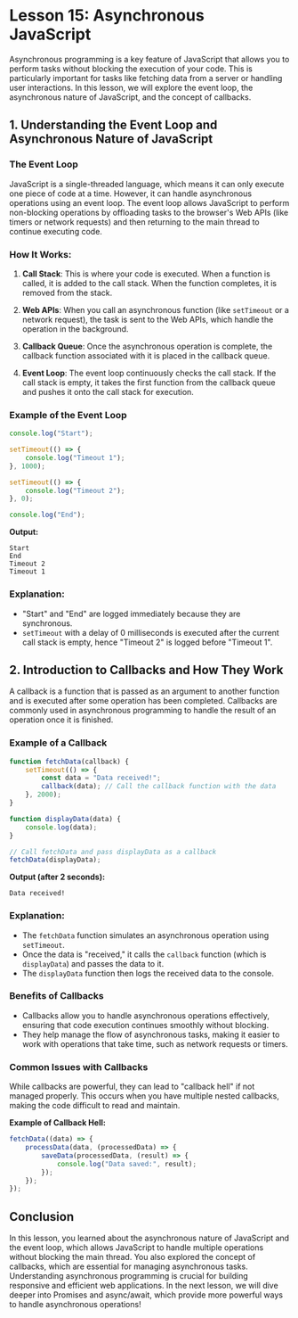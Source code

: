 # Lesson 15: Asynchronous JavaScript

Asynchronous programming is a key feature of JavaScript that allows you to perform tasks without blocking the execution of your code. This is particularly important for tasks like fetching data from a server or handling user interactions. In this lesson, we will explore the event loop, the asynchronous nature of JavaScript, and the concept of callbacks.

## 1. Understanding the Event Loop and Asynchronous Nature of JavaScript

### The Event Loop

JavaScript is a single-threaded language, which means it can only execute one piece of code at a time. However, it can handle asynchronous operations using an event loop. The event loop allows JavaScript to perform non-blocking operations by offloading tasks to the browser's Web APIs (like timers or network requests) and then returning to the main thread to continue executing code.

### How It Works:

1. **Call Stack**: This is where your code is executed. When a function is called, it is added to the call stack. When the function completes, it is removed from the stack.

2. **Web APIs**: When you call an asynchronous function (like `setTimeout` or a network request), the task is sent to the Web APIs, which handle the operation in the background.

3. **Callback Queue**: Once the asynchronous operation is complete, the callback function associated with it is placed in the callback queue.

4. **Event Loop**: The event loop continuously checks the call stack. If the call stack is empty, it takes the first function from the callback queue and pushes it onto the call stack for execution.

### Example of the Event Loop

```javascript
console.log("Start");

setTimeout(() => {
    console.log("Timeout 1");
}, 1000);

setTimeout(() => {
    console.log("Timeout 2");
}, 0);

console.log("End");
```

**Output:**
```
Start
End
Timeout 2
Timeout 1
```

### Explanation:
- "Start" and "End" are logged immediately because they are synchronous.
- `setTimeout` with a delay of 0 milliseconds is executed after the current call stack is empty, hence "Timeout 2" is logged before "Timeout 1".

## 2. Introduction to Callbacks and How They Work

A callback is a function that is passed as an argument to another function and is executed after some operation has been completed. Callbacks are commonly used in asynchronous programming to handle the result of an operation once it is finished.

### Example of a Callback

```javascript
function fetchData(callback) {
    setTimeout(() => {
        const data = "Data received!";
        callback(data); // Call the callback function with the data
    }, 2000);
}

function displayData(data) {
    console.log(data);
}

// Call fetchData and pass displayData as a callback
fetchData(displayData);
```

**Output (after 2 seconds):**
```
Data received!
```

### Explanation:
- The `fetchData` function simulates an asynchronous operation using `setTimeout`.
- Once the data is "received," it calls the `callback` function (which is `displayData`) and passes the data to it.
- The `displayData` function then logs the received data to the console.

### Benefits of Callbacks
- Callbacks allow you to handle asynchronous operations effectively, ensuring that code execution continues smoothly without blocking.
- They help manage the flow of asynchronous tasks, making it easier to work with operations that take time, such as network requests or timers.

### Common Issues with Callbacks

While callbacks are powerful, they can lead to "callback hell" if not managed properly. This occurs when you have multiple nested callbacks, making the code difficult to read and maintain.

**Example of Callback Hell:**
```javascript
fetchData((data) => {
    processData(data, (processedData) => {
        saveData(processedData, (result) => {
            console.log("Data saved:", result);
        });
    });
});
```

## Conclusion

In this lesson, you learned about the asynchronous nature of JavaScript and the event loop, which allows JavaScript to handle multiple operations without blocking the main thread. You also explored the concept of callbacks, which are essential for managing asynchronous tasks. Understanding asynchronous programming is crucial for building responsive and efficient web applications. In the next lesson, we will dive deeper into Promises and async/await, which provide more powerful ways to handle asynchronous operations!